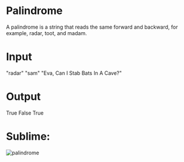 # Palindrome

A palindrome is a string that reads the same forward and backward, for example, radar, toot, and madam.

# Input


"radar"
"sam"
"Eva, Can I Stab Bats In A Cave?"

# Output

True
False
True

# Sublime:
 ![palindrome](palindrom.png)